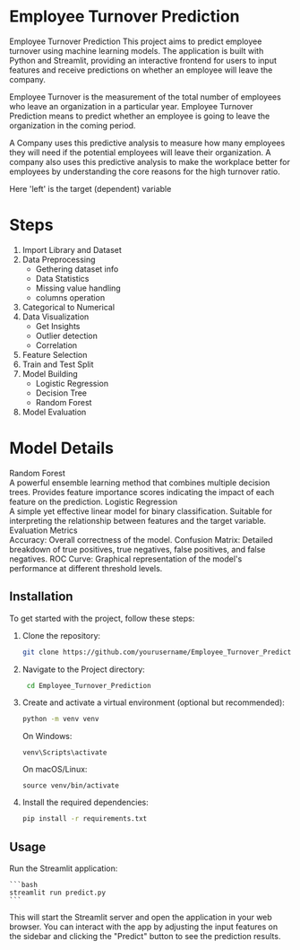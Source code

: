 # Employee Turnover Prediction
Employee Turnover Prediction
This project aims to predict employee turnover using machine learning models. The application is built with Python and Streamlit, providing an interactive frontend for users to input features and receive predictions on whether an employee will leave the company.<br>

Employee Turnover is the measurement of the total number of employees who leave an organization in a particular year. Employee Turnover Prediction means to predict whether an employee is going to leave the organization in the coming period.<br>

A Company uses this predictive analysis to measure how many employees they will need if the potential employees will leave their organization. A company also uses this predictive analysis to make the workplace better for employees by understanding the core reasons for the high turnover ratio.<br>

Here 'left' is the target (dependent) variable <br>

# Steps

1. Import Library and Dataset
2. Data Preprocessing
    - Gethering dataset info
    - Data Statistics
    - Missing value handling 
    - columns operation
3. Categorical to Numerical 
4. Data Visualization
    - Get Insights
    - Outlier detection
    - Correlation 
5. Feature Selection
6. Train and Test Split
7. Model Building
    - Logistic Regression
    - Decision Tree
    - Random Forest
8. Model Evaluation

# Model Details
Random Forest<br>
A powerful ensemble learning method that combines multiple decision trees.
Provides feature importance scores indicating the impact of each feature on the prediction.
Logistic Regression<br>
A simple yet effective linear model for binary classification.
Suitable for interpreting the relationship between features and the target variable.
Evaluation Metrics<br>
Accuracy: Overall correctness of the model.
Confusion Matrix: Detailed breakdown of true positives, true negatives, false positives, and false negatives.
ROC Curve: Graphical representation of the model's performance at different threshold levels.

## Installation

To get started with the project, follow these steps:

1. Clone the repository:
  
  
    ```bash
    git clone https://github.com/yourusername/Employee_Turnover_Prediction.git
    ```
    
2. Navigate to the Project directory:
   ```bash
    cd Employee_Turnover_Prediction
    ```
3. Create and activate a virtual environment (optional but recommended):

    ```bash
    python -m venv venv
    ```
    
     On Windows:
             
       venv\Scripts\activate
      
     On macOS/Linux:
   
       source venv/bin/activate

4. Install the required dependencies:
   
    ```bash
    pip install -r requirements.txt
    ```
## Usage

 Run the Streamlit application:
 
    ```bash
    streamlit run predict.py
    ```
    
This will start the Streamlit server and open the application in your web browser. You can interact with the app by adjusting the input features on the sidebar and clicking the "Predict" button to see the prediction results.
